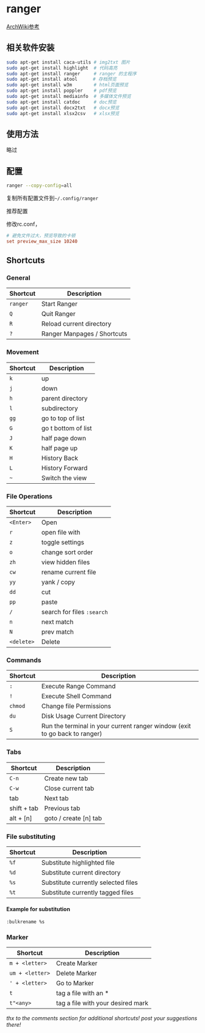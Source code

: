 # ranger

[ArchWiki参考](https://wiki.archlinux.org/title/ranger)

## 相关软件安装

```sh
sudo apt-get install caca-utils # img2txt 图片
sudo apt-get install highlight  # 代码高亮
sudo apt-get install ranger     # ranger 的主程序
sudo apt-get install atool　    # 存档预览
sudo apt-get install w3m        # html页面预览
sudo apt-get install poppler    # pdf预览
sudo apt-get install mediainfo  # 多媒体文件预览
sudo apt-get install catdoc     # doc预览
sudo apt-get install docx2txt   # docx预览
sudo apt-get install xlsx2csv   # xlsx预览
```

## 使用方法
略过

## 配置
```sh
ranger --copy-config=all
```
复制所有配置文件到`~/.config/ranger`

推荐配置

修改rc.conf，
```conf
# 避免文件过大，预览导致的卡顿
set preview_max_size 10240
```



## Shortcuts

### General

| Shortcut | Description                 |
| -------- | --------------------------- |
| `ranger` | Start Ranger                |
| `Q`      | Quit Ranger                 |
| `R`      | Reload current directory    |
| `?`      | Ranger Manpages / Shortcuts |

### Movement

| Shortcut | Description         |
| -------- | ------------------- |
| `k`      | up                  |
| `j`      | down                |
| `h`      | parent directory    |
| `l`      | subdirectory        |
| `gg`     | go to top of list   |
| `G`      | go t bottom of list |
| `J`      | half page down      |
| `K`      | half page up        |
| `H`      | History Back        |
| `L`      | History Forward     |
| `~`      | Switch the view     |

### File Operations

| Shortcut   | Description                |
| ---------- | -------------------------- |
| `<Enter>`  | Open                       |
| `r`        | open file with             |
| `z`        | toggle settings            |
| `o`        | change sort order          |
| `zh`       | view hidden files          |
| `cw`       | rename current file        |
| `yy`       | yank / copy                |
| `dd`       | cut                        |
| `pp`       | paste                      |
| `/`        | search for files `:search` |
| `n`        | next match                 |
| `N`        | prev match                 |
| `<delete>` | Delete                     |

### Commands

| Shortcut | Description                                                  |
| -------- | ------------------------------------------------------------ |
| `:`      | Execute Range Command                                        |
| `!`      | Execute Shell Command                                        |
| `chmod`  | Change file Permissions                                      |
| `du`     | Disk Usage Current Directory                                 |
| `S`      | Run the terminal in your current ranger window (exit to go back to ranger) |

### Tabs

| Shortcut    | Description           |
| ----------- | --------------------- |
| `C-n`       | Create new tab        |
| `C-w`       | Close current tab     |
| tab         | Next tab              |
| shift + tab | Previous tab          |
| alt + [n]   | goto / create [n] tab |

### File substituting

| Shortcut | Description                         |
| -------- | ----------------------------------- |
| `%f`     | Substitute highlighted file         |
| `%d`     | Substitute current directory        |
| `%s`     | Substitute currently selected files |
| `%t`     | Substitute currently tagged files   |

#### Example for substitution

```
:bulkrename %s
```

### Marker

| Shortcut        | Description                       |
| --------------- | --------------------------------- |
| `m + <letter>`  | Create Marker                     |
| `um + <letter>` | Delete Marker                     |
| `' + <letter>`  | Go to Marker                      |
| `t`             | tag a file with an *              |
| `t"<any>`       | tag a file with your desired mark |

*thx to the comments section for additional shortcuts! post your suggestions there!*